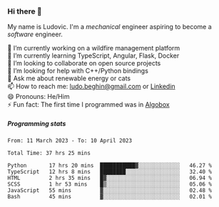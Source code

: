 ### Hi there 👋

My name is Ludovic. I'm a *mechanical* engineer aspiring to become a *software* engineer.

 🔭 I’m currently working on a wildfire management platform<br/>
 🌱 I’m currently learning TypeScript, Angular, Flask, Docker<br/>
 👯 I’m looking to collaborate on open source projects<br/>
 🤔 I’m looking for help with C++/Python bindings<br/>
 💬 Ask me about renewable energy or cats<br/>
 📫 How to reach me: ludo.beghin@gmail.com or [Linkedin](https://www.linkedin.com/in/ludovic-beghin/)<br/>
 😄 Pronouns: He/Him<br/>
 ⚡ Fun fact: The first time I programmed was in [Algobox](https://fr.wikipedia.org/wiki/Algobox)<br/>

##### Programming stats
<!--START_SECTION:waka-->

```text
From: 11 March 2023 - To: 10 April 2023

Total Time: 37 hrs 25 mins

Python       17 hrs 20 mins  ███████████▓░░░░░░░░░░░░░   46.27 %
TypeScript   12 hrs 8 mins   ████████░░░░░░░░░░░░░░░░░   32.40 %
HTML         2 hrs 35 mins   █▓░░░░░░░░░░░░░░░░░░░░░░░   06.94 %
SCSS         1 hr 53 mins    █▒░░░░░░░░░░░░░░░░░░░░░░░   05.06 %
JavaScript   55 mins         ▓░░░░░░░░░░░░░░░░░░░░░░░░   02.48 %
Bash         45 mins         ▓░░░░░░░░░░░░░░░░░░░░░░░░   02.01 %
```

<!--END_SECTION:waka-->
